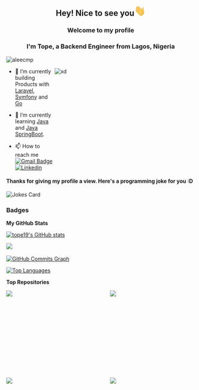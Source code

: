 <div align="center"><h2>Hey! Nice to see you<img src="https://github.com/ABSphreak/ABSphreak/blob/master/gifs/Hi.gif" width="30px"></h2></div>

<h3 align="center">Welcome to my profile</h3>
<h3 align="center">I'm Tope, a Backend Engineer from Lagos, Nigeria</h3>

<!-- ## Profile Stats

[![Tope's GitHub stats](https://github-readme-stats.vercel.app/api?username=tope19)](https://github.com/anuraghazra/github-readme-stats) -->

<p align="left"> <img src="https://komarev.com/ghpvc/?username=aleecmp&label=Profile%20views&color=0e75b6&style=flat" alt="aleecmp" /> </p>

<img src="https://i.pinimg.com/originals/a2/b4/ae/a2b4ae4ebabcd10ff10a1581366f6df2.gif" alt="xd" align="right" width="375" height="240" />

- 🎯 I’m currently building Products with [Laravel](https://laravel.com/), [Symfony](https://symfony.com/) and [Go](https://go.dev/)

- 🌱 I’m currently learning [Java](https://www.java.com/) and [Java SpringBoot](https://spring.io/projects/spring-boot).

-  📫 How to reach me [![Gmail Badge](https://img.shields.io/badge/-gmail-c14438?style=for-the-badge&logo=Gmail&logoColor=ffffff)](mailto:topeolotu75@gmail.com) [![Linkedin](https://img.shields.io/badge/LinkedIn-0077B5?style=for-the-badge&logo=linkedin&logoColor=white)](https://www.linkedin.com/in/olotu-tope-80032216a/)

<h4>Thanks for giving my profile a view. Here's a programming joke for you :D</h4>
<img src="https://readme-jokes.vercel.app/api" alt="Jokes Card" />

### Badges

<b>My GitHub Stats</b>

<a href="http://www.github.com/tope19"><img src="https://github-readme-stats.vercel.app/api?username=tope19&show_icons=true&hide=&count_private=true&title_color=0891b2&text_color=ffffff&icon_color=0891b2&bg_color=1c1917&hide_border=true&show_icons=true" alt="tope19's GitHub stats" /></a>

<a href="http://www.github.com/tope19"><img src="https://github-readme-streak-stats.herokuapp.com/?user=tope19&stroke=ffffff&background=1c1917&ring=0891b2&fire=0891b2&currStreakNum=ffffff&currStreakLabel=0891b2&sideNums=ffffff&sideLabels=ffffff&dates=ffffff&hide_border=true" /></a>

<a href="http://www.github.com/tope19"><img src="https://activity-graph.herokuapp.com/graph?username=tope19&bg_color=1c1917&color=ffffff&line=0891b2&point=ffffff&area_color=1c1917&area=true&hide_border=true&custom_title=GitHub%20Commits%20Graph" alt="GitHub Commits Graph" /></a>

<a href="https://github.com/tope19" align="left"><img src="https://github-readme-stats.vercel.app/api/top-langs/?username=tope19&langs_count=10&title_color=0891b2&text_color=ffffff&icon_color=0891b2&bg_color=1c1917&hide_border=true&locale=en&custom_title=Top%20%Languages" alt="Top Languages" /></a>

<b>Top Repositories</b>

<div width="100%" align="center"><a href="https://github.com/tope19/nestjs-api-boilerplate" align="left"><img align="left" width="45%" src="https://github-readme-stats.vercel.app/api/pin/?username=tope19&repo=nestjs-api-boilerplate&title_color=0891b2&text_color=ffffff&icon_color=0891b2&bg_color=1c1917&hide_border=true&locale=en" /></a><a href="https://github.com/tope19/wallets-api" align="right"><img align="right" width="45%" src="https://github-readme-stats.vercel.app/api/pin/?username=tope19&repo=wallets-api&title_color=0891b2&text_color=ffffff&icon_color=0891b2&bg_color=1c1917&hide_border=true&locale=en" /></a></div><br /><br /><br /><br /><br /><br /><br />

<br /><br /><br /><br /><br />

<div width="100%" align="center"><a href="https://github.com/tope19/ios-news-app" align="left"><img align="left" width="45%" src="https://github-readme-stats.vercel.app/api/pin/?username=tope19&repo=ios-news-app&title_color=0891b2&text_color=ffffff&icon_color=0891b2&bg_color=1c1917&hide_border=true&locale=en" /></a><a href="https://github.com/tope19/microservices-with-symfony" align="right"><img align="right" width="45%" src="https://github-readme-stats.vercel.app/api/pin/?username=tope19&repo=microservices-with-symfony&title_color=0891b2&text_color=ffffff&icon_color=0891b2&bg_color=1c1917&hide_border=true&locale=en" /></a></div>

